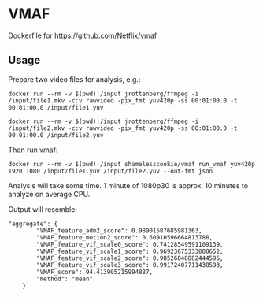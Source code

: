 # VMAF

Dockerfile for https://github.com/Netflix/vmaf

## Usage

Prepare two video files for analysis, e.g.:

```
docker run --rm -v $(pwd):/input jrottenberg/ffmpeg -i /input/file1.mkv -c:v rawvideo -pix_fmt yuv420p -ss 00:01:00.0 -t 00:01:00.0 /input/file1.yuv

docker run --rm -v $(pwd):/input jrottenberg/ffmpeg -i /input/file2.mkv -c:v rawvideo -pix_fmt yuv420p -ss 00:01:00.0 -t 00:01:00.0 /input/file2.yuv
```

Then run vmaf:

```
docker run --rm -v $(pwd):/input shamelesscookie/vmaf run_vmaf yuv420p 1920 1080 /input/file1.yuv /input/file2.yuv --out-fmt json
```

Analysis will take some time. 1 minute of 1080p30 is approx. 10 minutes to analyze on average CPU.

Output will resemble:

```
"aggregate": {
        "VMAF_feature_adm2_score": 0.98901587685981363, 
        "VMAF_feature_motion2_score": 0.60910596664813788, 
        "VMAF_feature_vif_scale0_score": 0.74128549591109139, 
        "VMAF_feature_vif_scale1_score": 0.96923675333800652, 
        "VMAF_feature_vif_scale2_score": 0.98526048882444595, 
        "VMAF_feature_vif_scale3_score": 0.99172407711438593, 
        "VMAF_score": 94.413905215994887, 
        "method": "mean"
    }
```
